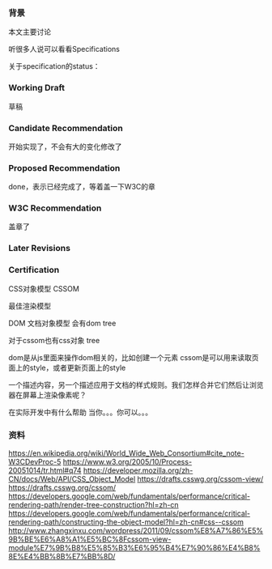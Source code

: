 ### 背景
本文主要讨论

听很多人说可以看看Specifications

关于specification的status：

### Working Draft
草稿

### Candidate Recommendation
开始实现了，不会有大的变化修改了

### Proposed Recommendation
done，表示已经完成了，等着盖一下W3C的章

### W3C Recommendation
盖章了

### Later Revisions

### Certification

CSS对象模型
CSSOM

最佳渲染模型

DOM 文档对象模型
会有dom tree

对于cssom也有css对象 tree

dom是从js里面来操作dom相关的，比如创建一个元素
cssom是可以用来读取页面上的style，或者更新页面上的style


一个描述内容，另一个描述应用于文档的样式规则。我们怎样合并它们然后让浏览器在屏幕上渲染像素呢？



在实际开发中有什么帮助
当你。。。你可以。。。

### 资料
https://en.wikipedia.org/wiki/World_Wide_Web_Consortium#cite_note-W3CDevProc-5
https://www.w3.org/2005/10/Process-20051014/tr.html#q74
https://developer.mozilla.org/zh-CN/docs/Web/API/CSS_Object_Model
https://drafts.csswg.org/cssom-view/
https://drafts.csswg.org/cssom/
https://developers.google.com/web/fundamentals/performance/critical-rendering-path/render-tree-construction?hl=zh-cn
https://developers.google.com/web/fundamentals/performance/critical-rendering-path/constructing-the-object-model?hl=zh-cn#css--cssom
http://www.zhangxinxu.com/wordpress/2011/09/cssom%E8%A7%86%E5%9B%BE%E6%A8%A1%E5%BC%8Fcssom-view-module%E7%9B%B8%E5%85%B3%E6%95%B4%E7%90%86%E4%B8%8E%E4%BB%8B%E7%BB%8D/